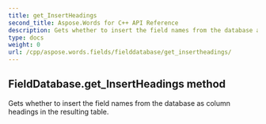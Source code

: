 ```yaml
---
title: get_InsertHeadings
second_title: Aspose.Words for C++ API Reference
description: Gets whether to insert the field names from the database as column headings in the resulting table. 
type: docs
weight: 0
url: /cpp/aspose.words.fields/fielddatabase/get_insertheadings/
---
```

## FieldDatabase.get_InsertHeadings method


Gets whether to insert the field names from the database as column headings in the resulting table.

